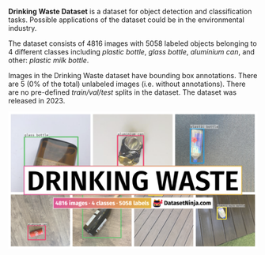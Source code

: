 **Drinking Waste Dataset** is a dataset for object detection and classification tasks. Possible applications of the dataset could be in the environmental industry. 

The dataset consists of 4816 images with 5058 labeled objects belonging to 4 different classes including *plastic bottle*, *glass bottle*, *aluminium can*, and other: *plastic milk bottle*.

Images in the Drinking Waste dataset have bounding box annotations. There are 5 (0% of the total) unlabeled images (i.e. without annotations). There are no pre-defined <i>train/val/test</i> splits in the dataset. The dataset was released in 2023.

<img src="https://github.com/dataset-ninja/drinking-waste/raw/main/visualizations/poster.png">
